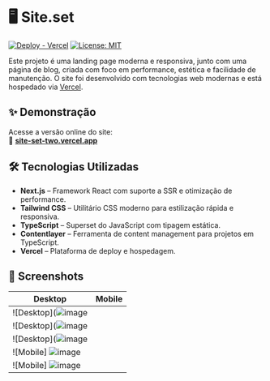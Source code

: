 # 🖥️ Site.set

[![Deploy - Vercel](https://img.shields.io/badge/Deploy-Vercel-000?style=for-the-badge&logo=vercel)](https://site-set-two.vercel.app/)
[![License: MIT](https://img.shields.io/badge/license-MIT-blue.svg?style=for-the-badge)](#licença)

Este projeto é uma landing page moderna e responsiva, junto com uma página de blog, criada com foco em performance, estética e facilidade de manutenção. O site foi desenvolvido com tecnologias web modernas e está hospedado via [Vercel](https://vercel.com/).

## ✨ Demonstração

Acesse a versão online do site:  
🔗 **[site-set-two.vercel.app](https://site-set-two.vercel.app/)**

## 🛠️ Tecnologias Utilizadas

- **Next.js** – Framework React com suporte a SSR e otimização de performance.
- **Tailwind CSS** – Utilitário CSS moderno para estilização rápida e responsiva.
- **TypeScript** – Superset do JavaScript com tipagem estática.
- **Contentlayer** – Ferramenta de content management para projetos em TypeScript.
- **Vercel** – Plataforma de deploy e hospedagem.

## 📸 Screenshots

| Desktop | Mobile |
|--------|--------|
| ![Desktop](![image](https://github.com/user-attachments/assets/11b2c014-1821-41d5-8ede-40bfe1789e51)
| ![Desktop](![image](https://github.com/user-attachments/assets/c749a513-66a8-4580-9b76-949d1cb75c2e)
| ![Desktop](![image](https://github.com/user-attachments/assets/28053276-4d89-4d5c-9e1e-ba791fde8d6d)
| ![Mobile] ![image](https://github.com/user-attachments/assets/56ab71aa-a27f-4d18-a1e1-c3729c6b0743)
| ![Mobile] ![image](https://github.com/user-attachments/assets/70600cff-6feb-41e1-8cf6-284fdb0ff251)

